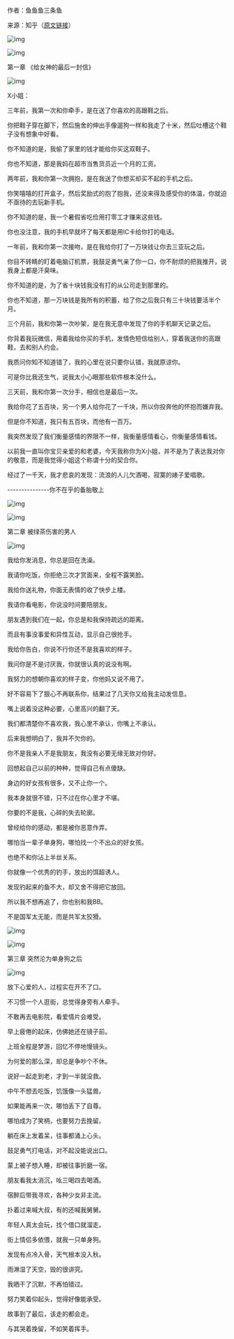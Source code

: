 作者：鱼鱼鱼三条鱼

来源：知乎（[原文链接](https://zhuanlan.zhihu.com/p/20114789)）

![img](https://static.jindll.com/notes/55979bcdf62ca1ee4d30255c8f2881b2_hd.jpg)

![img](https://static.jindll.com/notes/640.png)

第一章 《给女神的最后一封信》

![img](https://static.jindll.com/notes/640.png)

X小姐：

三年前，我第一次和你牵手，是在送了你喜欢的高跟鞋之后。

你把鞋子穿在脚下，然后施舍的伸出手像遛狗一样和我走了十米，然后吐槽这个鞋子没有想象中好看。

你不知道的是，我偷了家里的钱才能给你买这双鞋子。

你也不知道，那是我妈在超市当售货员近一个月的工资。

两年前，我和你第一次拥抱，是在我送了你想买却买不起的手机之后。

你笑嘻嘻的打开盒子，然后奖励式的抱了抱我，还没来得及感受你的体温，你就迫不亟待的去玩新手机。

你不知道的是，我一个暑假省吃俭用打零工才赚来这些钱。

你也没注意，我的手机早就坏了每天都是用IC卡给你打的电话。

一年前，我和你第一次接吻，是在我给你打了一万块钱让你去三亚玩之后。

你目不转睛的盯着电脑订机票，我鼓足勇气亲了你一口，你不耐烦的把我推开，说我身上都是汗臭味。

你不知道的是，为了省十块钱我没有打的从公司走到那里的。

你也不知道，那一万块钱是我所有的积蓄，给了你之后我只有三十块钱要活半个月。

三个月前，我和你第一次吵架，是在我无意中发现了你的手机聊天记录之后。

你背着我玩微信，用着我给你买的手机，发情色短信给别人，穿着我送你的高跟鞋，去和别人约会。

我质问你知不知道错了，我的心里在说只要你认错，我就原谅你。

可是你比我还生气，说我太小心眼那些软件根本没什么。

三天前，我和你第一次分手，相信也是最后一次。

我给你花了五百块，另一个男人给你花了一千块，所以你投奔他的怀抱而嫌弃我。

但是你不知道，我只有五百块，而他有一百万。

我突然发现了我们衡量感情的界限不一样，我衡量感情看心，你衡量感情看钱。

以前我一直叫你宝贝亲爱的和老婆，今天我称你为X小姐，并不是为了表达我对你的敬意，而是我觉得小姐这个称谓十分的契合你。

经过了一千天，我才悲哀的发现：流浪的人儿欠酒喝，寂寞的婊子爱唱歌。

---------------你不在乎的备胎敬上

![img](https://static.jindll.com/notes/9703111e49ddda7550a8a6eb6a7cd4ec_hd.jpg)

![img](https://mmbiz.qpic.cn/mmbiz_png/Ljib4So7yuWhV286BqNMwDMKWbMic75en4wDld11DtAibL5nVbQtsiaxwH2gxCoyfV6J2v08u5PLEpfLBbGacOTIMw/640?wx_fmt=png)

第二章 被绿茶伤害的男人

![img](https://mmbiz.qpic.cn/mmbiz_png/Ljib4So7yuWhV286BqNMwDMKWbMic75en4wDld11DtAibL5nVbQtsiaxwH2gxCoyfV6J2v08u5PLEpfLBbGacOTIMw/640?wx_fmt=png)

我给你发消息，你总是回在洗澡。

我请你吃饭，你拒绝三次才赏面来，全程不露笑脸。

我给你送礼物，你面无表情的收了快步上楼。

我请你看电影，你说没时间要陪朋友。

朋友遇到我们在一起，你总是和我保持疏远的距离。

而且有事没事爱和异性互动，显示自己很抢手。

我给你告白，你说不行你还不是我喜欢的样子。

我问你是不是讨厌我，你就很认真的说没有啊。

我努力的想朝你喜欢的样子变，你他妈又说不用了。

好不容易下了狠心不再联系你，结果过了几天你又给我主动发信息。

嘴上说着没这种必要，心里高兴的翻了天。

我们都清楚你不喜欢我，我心里不承认，你嘴上不承认。

后来我想明白了，我并不欠你的。

你不是我亲人不是我朋友，我没有必要无缘无故对你好。

回想起自己以前的种种，觉得自己有点傻缺。

身边的好女孩有很多，又不止你一个。

我本身就很不错，只不过在你心里才不堪。

你要的不是我，心碎的失去轮廓。

曾经给你的感动，都是被你恶意作弄。

哪怕当一辈子单身狗，哪怕找一个不出众的好女孩。

也绝不和你沾上半丝关系。

你就像一个优秀的钓手，放出的饵超诱人。

发现钓起来的鱼不大，却又舍不得把它放回。

所以我不想再追了，你也别和我BB。

不是国军太无能，而是共军太狡猾。

![img](https://static.jindll.com/notes/f3449c2b4e38f69d21d4ec21685c488d_hd.jpg)

![img](https://mmbiz.qpic.cn/mmbiz_png/Ljib4So7yuWhV286BqNMwDMKWbMic75en4wDld11DtAibL5nVbQtsiaxwH2gxCoyfV6J2v08u5PLEpfLBbGacOTIMw/640?wx_fmt=png)

第三章 突然沦为单身狗之后

![img](https://mmbiz.qpic.cn/mmbiz_png/Ljib4So7yuWhV286BqNMwDMKWbMic75en4wDld11DtAibL5nVbQtsiaxwH2gxCoyfV6J2v08u5PLEpfLBbGacOTIMw/640?wx_fmt=png)

放下心爱的人，过程实在开不了口。

不习惯一个人逛街，总觉得身旁有人牵手。

不敢再去电影院，看爱情片会难受。

早上疲倦的起床，仿佛她还在镜子前。

上班全程是梦游，回忆不停地慢镜头。

为何爱的那么深，却总是争吵个不休。

说好一起走到老，才到一半就没救。

中午不想去吃饭，饥饿像一头猛兽。

如果能再来一次，哪怕丢下了自尊。

哪怕成为了笑柄，也要努力去挽留。

躺在床上发着呆，往事都涌上心头。

鼓足勇气打电话，对不起没能说出口。

蒙上被子想入睡，却被往事折磨一宿。

朋友看我太消沉，吆三喝四去喝酒。

宿醉后带我寻欢，各种少女非主流。

扑着过来喊大叔，有的还喊我舅舅。

年轻人真太会玩，找个借口就溜走。

街上情侣多依偎，就我一只单身狗。

发现有点冷入骨，天气根本没入秋。

雨淋湿了天空，毁的很讲究。

我晒干了沉默，不再怕错过。

努力笑着仰起头，觉得好像能承受。

故事到了最后，该走的都会走。

与其哭着挽留，不如笑着挥手。